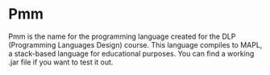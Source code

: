 # Pmm
Pmm is the name for the programming language created for the DLP (Programming Languages Design) course. This language compiles to MAPL, a stack-based language for educational purposes.
You can find a working .jar file if you want to test it out.
